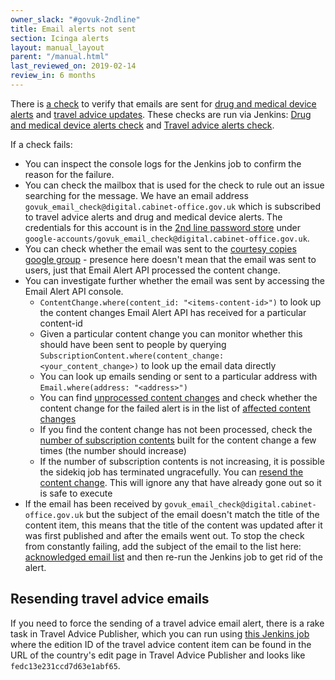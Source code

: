 ```yaml
---
owner_slack: "#govuk-2ndline"
title: Email alerts not sent
section: Icinga alerts
layout: manual_layout
parent: "/manual.html"
last_reviewed_on: 2019-02-14
review_in: 6 months
---
```


There is [a check][email-check] to verify that emails are sent for
[drug and medical device alerts][] and [travel advice updates][]. These checks
are run via Jenkins: [Drug and medical device alerts check][drug-alerts-check]
and [Travel advice alerts check][travel-advice-check].

If a check fails:

* You can inspect the console logs for the Jenkins job to confirm the reason
  for the failure.
* You can check the mailbox that is used for the check to rule out an issue
  searching for the message. We have an email address
  `govuk_email_check@digital.cabinet-office.gov.uk` which is subscribed to
  travel advice alerts and drug and medical device alerts. The credentials
  for this account is in the [2nd line password store][] under
  `google-accounts/govuk_email_check@digital.cabinet-office.gov.uk`.
* You can check whether the email was sent to the
  [courtesy copies google group][] - presence here doesn't mean that the email
  was sent to users, just that Email Alert API processed the content change.
* You can investigate further whether the email was sent by accessing the
  Email Alert API console.
  * `ContentChange.where(content_id: "<items-content-id>")` to look up the
     content changes Email Alert API has received for a particular content-id
  * Given a particular content change you can monitor whether this should have
    been sent to people by querying
    `SubscriptionContent.where(content_change: <your_content_change>)`
    to look up the email data directly
  * You can look up emails sending or sent to a particular address with
    `Email.where(address: "<address>")`
  * You can find [unprocessed content changes][unprocessed-content-changes] and
    check whether the content change for the failed alert is in the list of [affected content changes][affected-content-changes]
  * If you find the content change has not been processed, check the [number of
    subscription contents][number-subs-contents] built for the content change a few times (the number should increase)
  * If the number of subscription contents is not increasing, it is possible the
    sidekiq job has terminated ungracefully. You can [resend the content
    change][resend-content-change]. This will ignore any that have already gone
    out so it is safe to execute
* If the email has been received by `govuk_email_check@digital.cabinet-office.gov.uk` but the subject of the email doesn't
  match the title of the content item, this means that the title of the content was updated after it was first published and after
  the emails went out. To stop the check from constantly failing, add the subject of the email to the list here:
  [acknowledged email list][] and then re-run the Jenkins job to get rid of the alert.  

## Resending travel advice emails

If you need to force the sending of a travel advice email alert, there
is a rake task in Travel Advice Publisher, which you can run using
[this Jenkins job][resend-travel-advice-job] where the edition ID of the
travel advice content item can be found in the URL of the country's edit
page in Travel Advice Publisher and looks like `fedc13e231ccd7d63e1abf65`.

[email-check]: https://github.com/alphagov/email-alert-monitoring
[drug and medical device alerts]: https://www.gov.uk/drug-device-alerts
[travel advice updates]: https://www.gov.uk/foreign-travel-advice
[drug-alerts-check]: https://deploy.publishing.service.gov.uk/job/email-alert-check/
[travel-advice-check]: https://deploy.publishing.service.gov.uk/job/travel-advice-email-alert-check/
[2nd line password store]: https://github.com/alphagov/govuk-secrets/tree/master/pass/2ndline
[courtesy copies google group]: https://groups.google.com/a/digital.cabinet-office.gov.uk/forum/#!forum/govuk-email-courtesy-copies
[resend-travel-advice-job]: https://deploy.staging.publishing.service.gov.uk/job/run-rake-task/parambuild/?TARGET_APPLICATION=travel-advice-publisher&MACHINE_CLASS=backend&RAKE_TASK=email_alerts:trigger%5BPUT_EDITION_ID_HERE%5D
[affected-content-changes]: /manual/alerts/email-alert-api-app-healthcheck-not-ok.html#check-which-content-changes-are-affected
[number-subs-contents]: /manual/alerts/email-alert-api-app-healthcheck-not-ok.html#check-number-of-subscription-contents-built-for-a-content-change-you-would-expect-this-number-to-keep-going-up
[resend-content-change]: /manual/alerts/email-alert-api-app-healthcheck-not-ok.html#resend-the-emails-for-a-content-change-ignore-ones-that-have-already-gone-out
[unprocessed-content-changes]: /manual/alerts/email-alert-api-app-healthcheck-not-ok.html#unprocessed-content-changes-content_changes
[acknowledged email list]: https://github.com/alphagov/email-alert-monitoring/blob/master/lib/email_verifier.rb#L6-L14
